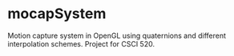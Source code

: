 # mocapSystem
Motion capture system in OpenGL using quaternions and different interpolation schemes. Project for CSCI 520.
